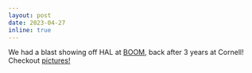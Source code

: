 ```yaml
---
layout: post
date: 2023-04-27
inline: true
---
```


We had a blast showing off HAL at [BOOM](https://cis.cornell.edu/about/outreach-events/boom-bits-our-minds), back after 3 years at Cornell! Checkout [pictures!](https://www.instagram.com/p/Csl0wGdOa_O/?utm_source=ig_web_button_share_sheet&igshid=MzRlODBiNWFlZA==)